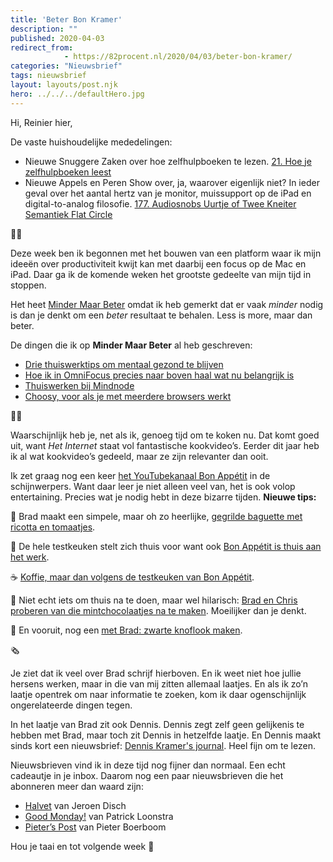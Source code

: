 ```yaml
---
title: 'Beter Bon Kramer'
description: ""
published: 2020-04-03
redirect_from: 
            - https://82procent.nl/2020/04/03/beter-bon-kramer/
categories: "Nieuwsbrief"
tags: nieuwsbrief	
layout: layouts/post.njk
hero: ../../../defaultHero.jpg
---
```

<!-- wp:paragraph -->

Hi, Reinier hier,

<!-- /wp:paragraph -->

<!-- wp:paragraph -->

De vaste huishoudelijke mededelingen:

<!-- /wp:paragraph -->

<!-- wp:list -->

- Nieuwe Snuggere Zaken over hoe zelfhulpboeken te lezen. [21. Hoe je zelfhulpboeken leest](https://www.snuggerezaken.nl/21)
- Nieuwe Appels en Peren Show over, ja, waarover eigenlijk niet? In ieder geval over het aantal hertz van je monitor, muissupport op de iPad en digital-to-analog filosofie. [177. Audiosnobs Uurtje of Twee Kneiter Semantiek Flat Circle](https://www.appelsenperenshow.nl/177)

<!-- /wp:list -->

<!-- wp:paragraph -->

👨‍💻

<!-- /wp:paragraph -->

<!-- wp:paragraph -->

Deze week ben ik begonnen met het bouwen van een platform waar ik mijn ideeën over productiviteit kwijt kan met daarbij een focus op de Mac en iPad. Daar ga ik de komende weken het grootste gedeelte van mijn tijd in stoppen.

<!-- /wp:paragraph -->

<!-- wp:paragraph -->

Het heet [Minder Maar Beter](https://mindermaarbeter.nl) omdat ik heb gemerkt dat er vaak _minder_ nodig is dan je denkt om een _beter_ resultaat te behalen. Less is more, maar dan beter.

<!-- /wp:paragraph -->

<!-- wp:paragraph -->

De dingen die ik op **Minder Maar Beter** al heb geschreven:

<!-- /wp:paragraph -->

<!-- wp:list -->

- [Drie thuiswerktips om mentaal gezond te blijven](https://mindermaarbeter.nl/productiviteit/drie-thuiswerktips-om-mentaal-gezond-te-blijven/)
- [Hoe ik in OmniFocus precies naar boven haal wat nu belangrijk is](https://mindermaarbeter.nl/productiviteit/hoe-ik-in-omnifocus-precies-naar-boven-haal-wat-nu-belangrijk-is/)
- [Thuiswerken bij Mindnode](https://mindermaarbeter.nl/remote-werk/thuiswerken-bij-mindnode/)
- [Choosy, voor als je met meerdere browsers werkt](https://mindermaarbeter.nl/apptips/choosy/)

<!-- /wp:list -->

<!-- wp:paragraph -->

🧑‍🍳

<!-- /wp:paragraph -->

<!-- wp:paragraph -->

Waarschijnlijk heb je, net als ik, genoeg tijd om te koken nu. Dat komt goed uit, want _Het Internet_ staat vol fantastische kookvideo’s. Eerder dit jaar heb ik al wat kookvideo’s gedeeld, maar ze zijn relevanter dan ooit.

<!-- /wp:paragraph -->

<!-- wp:paragraph -->

Ik zet graag nog een keer [het YouTubekanaal Bon Appétit](https://www.youtube.com/user/BonAppetitDotCom) in de schijnwerpers. Want daar leer je niet alleen veel van, het is ook volop entertaining. Precies wat je nodig hebt in deze bizarre tijden. **Nieuwe tips:**

<!-- /wp:paragraph -->

<!-- wp:paragraph -->

🍅 Brad maakt een simpele, maar oh zo heerlijke, [gegrilde baguette met ricotta en tomaatjes](https://youtu.be/4arNJoJ98Og).

<!-- /wp:paragraph -->

<!-- wp:paragraph -->

🏡 De hele testkeuken stelt zich thuis voor want ook [Bon Appétit is thuis aan het werk](https://youtu.be/6BmgHZAuNR4).

<!-- /wp:paragraph -->

<!-- wp:paragraph -->

☕️ [Koffie, maar dan volgens de testkeuken van Bon Appétit](https://youtu.be/yssNu8Eynb8).

<!-- /wp:paragraph -->

<!-- wp:paragraph -->

🍫 Niet echt iets om thuis na te doen, maar wel hilarisch: [Brad en Chris proberen van die mintchocolaatjes na te maken](https://youtu.be/2VrsmahNcfI). Moeilijker dan je denkt.

<!-- /wp:paragraph -->

<!-- wp:paragraph -->

🧄 En vooruit, nog een [met Brad: zwarte knoflook maken](https://youtu.be/bF39Xet-3Nk).

<!-- /wp:paragraph -->

<!-- wp:paragraph -->

🗞

<!-- /wp:paragraph -->

<!-- wp:paragraph -->

Je ziet dat ik veel over Brad schrijf hierboven. En ik weet niet hoe jullie hersens werken, maar in die van mij zitten allemaal laatjes. En als ik zo’n laatje opentrek om naar informatie te zoeken, kom ik daar ogenschijnlijk ongerelateerde dingen tegen.

<!-- /wp:paragraph -->

<!-- wp:paragraph -->

In het laatje van Brad zit ook Dennis. Dennis zegt zelf geen gelijkenis te hebben met Brad, maar toch zit Dennis in hetzelfde laatje. En Dennis maakt sinds kort een nieuwsbrief: [Dennis Kramer's journal](https://buttondown.email/DennisKramer). Heel fijn om te lezen.

<!-- /wp:paragraph -->

<!-- wp:paragraph -->

Nieuwsbrieven vind ik in deze tijd nog fijner dan normaal. Een echt cadeautje in je inbox. Daarom nog een paar nieuwsbrieven die het abonneren meer dan waard zijn:

<!-- /wp:paragraph -->

<!-- wp:list -->

- [Halvet](https://www.getrevue.co/profile/halfvet) van Jeroen Disch
- [Good Monday!](https://www.patrickloonstra.nl/goodmonday/) van Patrick Loonstra
- [Pieter’s Post](https://www.getrevue.co/profile/Pieter/) van Pieter Boerboom

<!-- /wp:list -->

<!-- wp:paragraph -->

Hou je taai en tot volgende week 🖖

<!-- /wp:paragraph -->

<!-- wp:block {"ref":214} /-->
